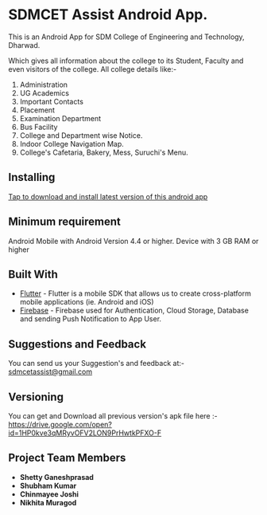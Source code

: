 # SDMCET Assist Android App.

This is an Android App for SDM College of Engineering and Technology, Dharwad.


Which gives all information about the college to its Student, Faculty and even visitors of the college.
All college details like:-
1) Administration
2) UG Academics 
3) Important Contacts
4) Placement
5) Examination Department
6) Bus Facility
7) College and Department wise Notice.
9) Indoor College Navigation Map.
10) College's Cafetaria, Bakery, Mess, Suruchi's Menu.


## Installing

[Tap to download and install latest version of this android app](https://drive.google.com/drive/u/2/folders/1HEV_Y3rv9amnEES67vkuSvhR-R8t2kRE
) 

## Minimum requirement
Android Mobile with Android Version 4.4 or higher.
Device with 3 GB RAM or higher

## Built With

* [Flutter](https://flutter.dev/docs) - Flutter is a mobile SDK that allows us to create cross-platform mobile applications (ie. Android and iOS)
* [Firebase](https://maven.apache.org/) - Firebase used for Authentication, Cloud Storage, Database and sending Push Notification to App User.

## Suggestions and Feedback

You can send us your Suggestion's and feedback at:- sdmcetassist@gmail.com


## Versioning

You can get and Download all previous version's apk file here :-
https://drive.google.com/open?id=1HP0kve3qMRyvOFV2LON9PrHwtkPFXO-F

## Project Team Members

* **Shetty Ganeshprasad**  
* **Shubham Kumar** 
* **Chinmayee Joshi** 
* **Nikhita Muragod** 





